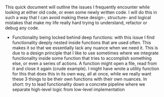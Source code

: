 This quick document will outline the issues I frequently encounter while looking at either old code, or even some 
newly written code. I will do this in such a way that I can avoid making these design-, structure- and logical mistakes
that make my life really hard trying to understand, refactor or debug any code.

- Functionality being locked behind deep functions: with this issue I find functionality deeply nested inside functions that
are used often. This makes it so that we essentially lack any nuance when we need it. This is due to a design principle that 
I like to use sometimes where we integrate functionality inside some function that tries to accomplish something else, or even
a series of actions. A function might open a file, read from it and close it again (crude example). I might have wrote a utility function
for this that does this in its own way, all at once, while we really want these 3 things to be their own functions with their own 
nuances. In short: try to lead functionality down a concrete pipeline where we separate high-level logic from low-level implementation
